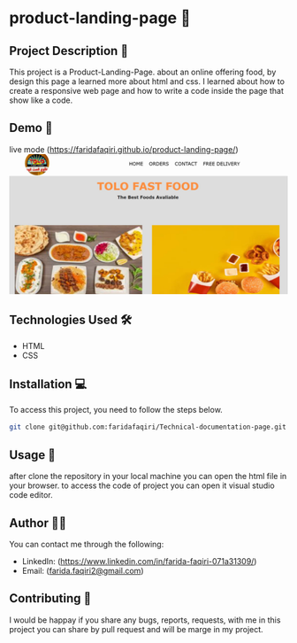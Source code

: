 # product-landing-page 🚀

## Project Description 📝

This project is a Product-Landing-Page. about an online offering food,
by design this page a learned more about html and css.
I learned about how to create a responsive web page and how to write a code inside the page that show like a code.

## Demo 📸
live mode (https://faridafaqiri.github.io/product-landing-page/)
![Project Demo](./images/food.JPG)

## Technologies Used 🛠️

- HTML
- CSS

## Installation 💻

To access this project, you need to follow the steps below.

```bash
git clone git@github.com:faridafaqiri/Technical-documentation-page.git

```

## Usage 🎯

after clone the repository in your local machine you can open the html file in your browser.
to access the code of project you can open it visual studio code editor.

## Author 👩‍💻

You can contact me through the following:

- LinkedIn: (<https://www.linkedin.com/in/farida-faqiri-071a31309/>)
- Email: (<farida.faqiri2@gmail.com>)

## Contributing 🤝

I would be happay if you share any bugs, reports, requests, with me in this project you can share   by pull request and will be marge in my project.
